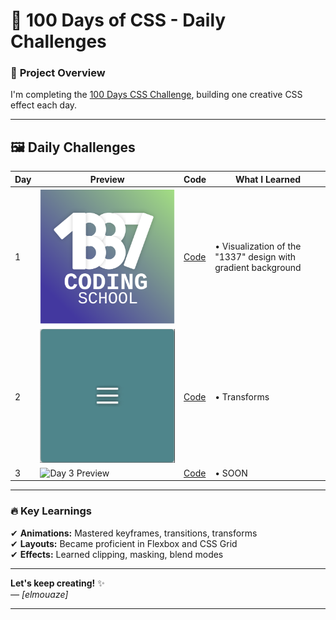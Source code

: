 # 🎨 100 Days of CSS - Daily Challenges  

### 📌 **Project Overview**  
I'm completing the [100 Days CSS Challenge](https://100dayscss.com/), building one creative CSS effect each day.  

---

## 🖼️ Daily Challenges  

| Day | Preview | Code | What I Learned |
|-----|---------|------|----------------|
| 1 | ![Day 1 Preview](/CSS_01/CSS_01.png) | [Code](/CSS_01) |  • Visualization of the "1337" design with gradient background |
| 2 | ![Day 2 Preview](/CSS_02/CSS_02.gif) | [Code](/CSS_02) |  • Transforms |
| 3 | ![Day 3 Preview](/CSS_02/CSS_02.jpg) | [Code](/CSS_03) |  • SOON |



---

### 🔥 **Key Learnings**  
✔ **Animations:** Mastered keyframes, transitions, transforms  
✔ **Layouts:** Became proficient in Flexbox and CSS Grid  
✔ **Effects:** Learned clipping, masking, blend modes  

---

**Let's keep creating!** ✨  
*— [elmouaze]*  

---